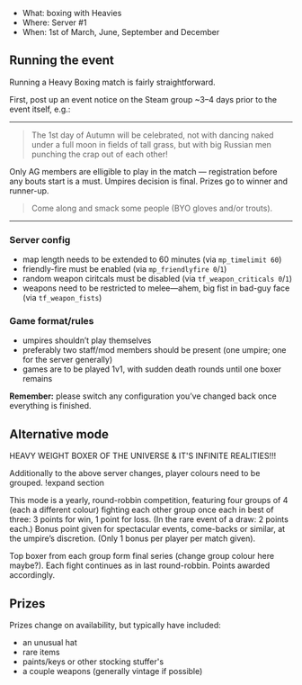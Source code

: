 * What: boxing with Heavies
* Where: Server #1
* When: 1st of March, June, September and December

## Running the event

Running a Heavy Boxing match is fairly straightforward.

First, post up an event notice on the Steam group ~3–4 days prior to the event itself, e.g.:

---

> The 1st day of Autumn will be celebrated, not with dancing naked under a full moon in fields of tall grass, but with big Russian men punching the crap out of each other!
>
Only AG members are elligible to play in the match — registration before any bouts start is a must. Umpires decision is final. Prizes go to winner and runner-up.
>
> Come along and smack some people (BYO gloves and/or trouts).

---

### Server config

- map length needs to be extended to 60 minutes (via `mp_timelimit 60`)
- friendly-fire must be enabled (via `mp_friendlyfire 0`/`1`)
- random weapon ciritcals must be disabled (via `tf_weapon_criticals 0`/`1`)
- weapons need to be restricted to melee—ahem, big fist in bad-guy face (via `tf_weapon_fists`)

### Game format/rules

- umpires shouldn’t play themselves
- preferably two staff/mod members should be present (one umpire; one for the server generally)
- games are to be played 1v1, with sudden death rounds until one boxer remains

**Remember:** please switch any configuration you’ve changed back once everything is finished.

## Alternative mode

HEAVY WEIGHT BOXER OF THE UNIVERSE & IT'S INFINITE REALITIES!!!

Additionally to the above server changes, player colours need to be grouped. !expand section

This mode is a yearly, round-robbin competition, featuring four groups of 4 (each a different colour) fighting each other group once each in best of three: 3 points for win, 1 point for loss. (In the rare event of a draw: 2 points each.) Bonus point given for spectacular events, come-backs or similar, at the umpire’s discretion. (Only 1 bonus per player per match given).

Top boxer from each group form final series (change group colour here maybe?). Each fight continues as in last round-robbin. Points awarded accordingly.

## Prizes

Prizes change on availability, but typically have included:

* an unusual hat
* rare items
* paints/keys or other stocking stuffer's
* a couple weapons (generally vintage if possible)